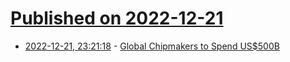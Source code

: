 # [Published on 2022-12-21](index.md)

* [2022-12-21, 23:21:18](https://news.ycombinator.com/item?id=34087708) - [Global Chipmakers to Spend US$500B](https://semiwiki.com/forum/index.php?threads/global-chip-industry-to-invest-more-than-us-500b-in-new-plants-by-2024-says-semi.17225/)
